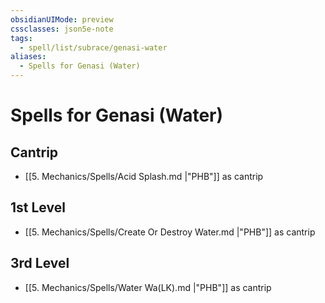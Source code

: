 ```yaml
---
obsidianUIMode: preview
cssclasses: json5e-note
tags:
  - spell/list/subrace/genasi-water
aliases:
  - Spells for Genasi (Water)
---
```

# Spells for Genasi (Water)

## Cantrip

- [[5. Mechanics/Spells/Acid Splash.md \|"PHB"]] as cantrip

## 1st Level

- [[5. Mechanics/Spells/Create Or Destroy Water.md \|"PHB"]] as cantrip

## 3rd Level

- [[5. Mechanics/Spells/Water Wa(LK).md \|"PHB"]] as cantrip

